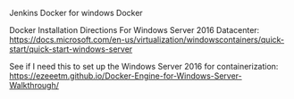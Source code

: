 Jenkins
Docker for windows
Docker 


Docker Installation Directions For Windows Server 2016 Datacenter:
https://docs.microsoft.com/en-us/virtualization/windowscontainers/quick-start/quick-start-windows-server

See if I need this to set up the Windows Server 2016 for containerization:
https://ezeeetm.github.io/Docker-Engine-for-Windows-Server-Walkthrough/
